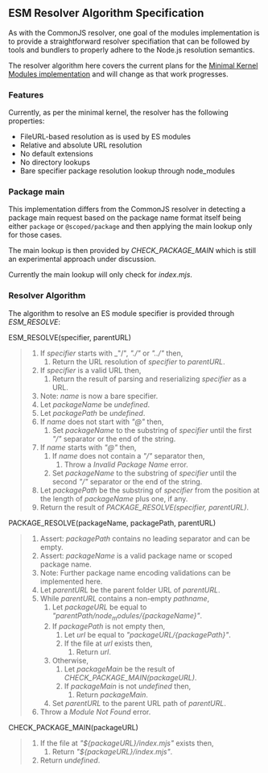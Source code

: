 ## ESM Resolver Algorithm Specification

As with the CommonJS resolver, one goal of the modules implementation is to provide a straightforward resolver specifiation that can be followed by tools and bundlers to properly adhere to the Node.js resolution semantics.

The resolver algorithm here covers the current plans for the [Minimal Kernel Modules implementation](https://github.com/nodejs/modules/blob/master/doc/plan-for-new-modules-implementation.md) and will change as that work progresses.

### Features

Currently, as per the minimal kernel, the resolver has the following properties:

* FileURL-based resolution as is used by ES modules
* Relative and absolute URL resolution
* No default extensions
* No directory lookups
* Bare specifier package resolution lookup through node_modules

### Package main

This implementation differs from the CommonJS resolver in detecting a package main request based on the package name format itself being either `package` or `@scoped/package` and then applying the main lookup only for those cases.

The main lookup is then provided by _CHECK_PACKAGE_MAIN_ which is still an experimental approach under discussion.

Currently the main lookup will only check for _index.mjs_.

### Resolver Algorithm

The algorithm to resolve an ES module specifier is provided through _ESM_RESOLVE_:

ESM_RESOLVE(specifier, parentURL)
> 1. If _specifier_ starts with _"/", _"./"_ or _"../"_ then,
>    1. Return the URL resolution of _specifier_ to _parentURL_.
> 1. If _specifier_ is a valid URL then,
>    1. Return the result of parsing and reserializing _specifier_ as a URL.
> 1. Note: _name_ is now a bare specifier.
> 1. Let _packageName_ be _undefined_.
> 1. Let _packagePath_ be _undefined_.
> 1. If _name_ does not start with _"@"_ then,
>    1. Set _packageName_ to the substring of _specifier_ until the first _"/"_ separator or the end of the string.
> 1. If _name_ starts with _"@"_ then,
>    1. If _name_ does not contain a _"/"_ separator then,
>       1. Throw a _Invalid Package Name_ error.
>    1. Set _packageName_ to the substring of _specifier_ until the second _"/"_ separator or the end of the string.
> 1. Let _packagePath_ be the substring of _specifier_ from the position at the length of _packageName_ plus one, if any.
> 1. Return the result of _PACKAGE_RESOLVE(specifier, parentURL)_.

PACKAGE_RESOLVE(packageName, packagePath, parentURL)
> 1. Assert: _packagePath_ contains no leading separator and can be empty.
> 1. Assert: _packageName_ is a valid package name or scoped package name.
> 1. Note: Further package name encoding validations can be implemented here.
> 1. Let _parentURL_ be the parent folder URL of _parentURL_.
> 1. While _parentURL_ contains a non-empty _pathname_,
>    1. Let _packageURL_ be equal to _"${parentPath}/node_modules/${packageName}"_.
>    1. If _packagePath_ is not empty then,
>       1. Let _url_ be equal to _"${packageURL}/${packagePath}"_.
>       1. If the file at _url_ exists then,
>          1. Return _url_.
>    1. Otherwise,
>       1. Let _packageMain_ be the result of _CHECK_PACKAGE_MAIN(packageURL)_.
>       1. If _packageMain_ is not _undefined_ then,
>          1. Return _packageMain_.
>    1. Set _parentURL_ to the parent URL path of _parentURL_.
> 1. Throw a _Module Not Found_ error.

CHECK_PACKAGE_MAIN(packageURL)
> 1. If the file at _"${packageURL}/index.mjs"_ exists then,
>    1. Return _"${packageURL}/index.mjs"_.
> 1. Return _undefined_.
